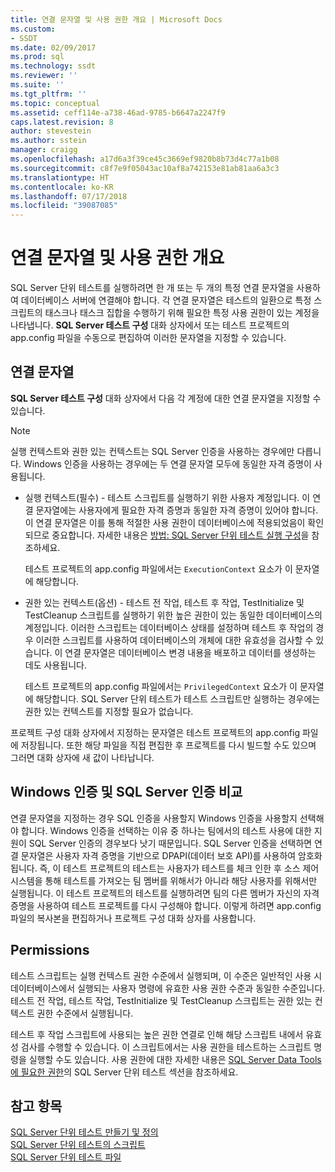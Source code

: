 ```yaml
---
title: 연결 문자열 및 사용 권한 개요 | Microsoft Docs
ms.custom:
- SSDT
ms.date: 02/09/2017
ms.prod: sql
ms.technology: ssdt
ms.reviewer: ''
ms.suite: ''
ms.tgt_pltfrm: ''
ms.topic: conceptual
ms.assetid: ceff114e-a738-46ad-9785-b6647a2247f9
caps.latest.revision: 8
author: stevestein
ms.author: sstein
manager: craigg
ms.openlocfilehash: a17d6a3f39ce45c3669ef9820b8b73d4c77a1b08
ms.sourcegitcommit: c8f7e9f05043ac10af8a742153e81ab81aa6a3c3
ms.translationtype: HT
ms.contentlocale: ko-KR
ms.lasthandoff: 07/17/2018
ms.locfileid: "39087085"
---
```

# <a name="overview-of-connection-strings-and-permissions"></a>연결 문자열 및 사용 권한 개요
SQL Server 단위 테스트를 실행하려면 한 개 또는 두 개의 특정 연결 문자열을 사용하여 데이터베이스 서버에 연결해야 합니다. 각 연결 문자열은 테스트의 일환으로 특정 스크립트의 태스크나 태스크 집합을 수행하기 위해 필요한 특정 사용 권한이 있는 계정을 나타냅니다. **SQL Server 테스트 구성** 대화 상자에서 또는 테스트 프로젝트의 app.config 파일을 수동으로 편집하여 이러한 문자열을 지정할 수 있습니다.  
  
## <a name="connection-strings"></a>연결 문자열  
**SQL Server 테스트 구성** 대화 상자에서 다음 각 계정에 대한 연결 문자열을 지정할 수 있습니다.  
  
> [!NOTE]  
> 실행 컨텍스트와 권한 있는 컨텍스트는 SQL Server 인증을 사용하는 경우에만 다릅니다. Windows 인증을 사용하는 경우에는 두 연결 문자열 모두에 동일한 자격 증명이 사용됩니다.  
  
-   실행 컨텍스트(필수) - 테스트 스크립트를 실행하기 위한 사용자 계정입니다. 이 연결 문자열에는 사용자에게 필요한 자격 증명과 동일한 자격 증명이 있어야 합니다. 이 연결 문자열은 이를 통해 적절한 사용 권한이 데이터베이스에 적용되었음이 확인되므로 중요합니다. 자세한 내용은 [방법: SQL Server 단위 테스트 실행 구성](../ssdt/how-to-configure-sql-server-unit-test-execution.md)을 참조하세요.  
  
    테스트 프로젝트의 app.config 파일에서는 `ExecutionContext` 요소가 이 문자열에 해당합니다.  
  
-   권한 있는 컨텍스트(옵션) - 테스트 전 작업, 테스트 후 작업, TestInitialize 및 TestCleanup 스크립트를 실행하기 위한 높은 권한이 있는 동일한 데이터베이스의 계정입니다. 이러한 스크립트는 데이터베이스 상태를 설정하며 테스트 후 작업의 경우 이러한 스크립트를 사용하여 데이터베이스의 개체에 대한 유효성을 검사할 수 있습니다. 이 연결 문자열은 데이터베이스 변경 내용을 배포하고 데이터를 생성하는 데도 사용됩니다.  
  
    테스트 프로젝트의 app.config 파일에서는 `PrivilegedContext` 요소가 이 문자열에 해당합니다. SQL Server 단위 테스트가 테스트 스크립트만 실행하는 경우에는 권한 있는 컨텍스트를 지정할 필요가 없습니다.  
  
프로젝트 구성 대화 상자에서 지정하는 문자열은 테스트 프로젝트의 app.config 파일에 저장됩니다. 또한 해당 파일을 직접 편집한 후 프로젝트를 다시 빌드할 수도 있으며 그러면 대화 상자에 새 값이 나타납니다.  
  
## <a name="windows-authentication-versus-sql-server-authentication"></a>Windows 인증 및 SQL Server 인증 비교  
연결 문자열을 지정하는 경우 SQL 인증을 사용할지 Windows 인증을 사용할지 선택해야 합니다. Windows 인증을 선택하는 이유 중 하나는 팀에서의 테스트 사용에 대한 지원이 SQL Server 인증의 경우보다 낫기 때문입니다. SQL Server 인증을 선택하면 연결 문자열은 사용자 자격 증명을 기반으로 DPAPI(데이터 보호 API)를 사용하여 암호화됩니다. 즉, 이 테스트 프로젝트의 테스트는 사용자가 테스트를 체크 인한 후 소스 제어 시스템을 통해 테스트를 가져오는 팀 멤버를 위해서가 아니라 해당 사용자를 위해서만 실행됩니다. 이 테스트 프로젝트의 테스트를 실행하려면 팀의 다른 멤버가 자신의 자격 증명을 사용하여 테스트 프로젝트를 다시 구성해야 합니다. 이렇게 하려면 app.config 파일의 복사본을 편집하거나 프로젝트 구성 대화 상자를 사용합니다.  
  
## <a name="permissions"></a>Permissions  
테스트 스크립트는 실행 컨텍스트 권한 수준에서 실행되며, 이 수준은 일반적인 사용 시 데이터베이스에서 실행되는 사용자 명령에 유효한 사용 권한 수준과 동일한 수준입니다. 테스트 전 작업, 테스트 작업, TestInitialize 및 TestCleanup 스크립트는 권한 있는 컨텍스트 권한 수준에서 실행됩니다.  
  
테스트 후 작업 스크립트에 사용되는 높은 권한 연결로 인해 해당 스크립트 내에서 유효성 검사를 수행할 수 있습니다. 이 스크립트에서는 사용 권한을 테스트하는 스크립트 명령을 실행할 수도 있습니다. 사용 권한에 대한 자세한 내용은 [SQL Server Data Tools에 필요한 권한](../ssdt/required-permissions-for-sql-server-data-tools.md)의 SQL Server 단위 테스트 섹션을 참조하세요.  
  
## <a name="see-also"></a>참고 항목  
[SQL Server 단위 테스트 만들기 및 정의](../ssdt/creating-and-defining-sql-server-unit-tests.md)  
[SQL Server 단위 테스트의 스크립트](../ssdt/scripts-in-sql-server-unit-tests.md)  
[SQL Server 단위 테스트 파일](../ssdt/sql-server-unit-test-files.md)  
  
